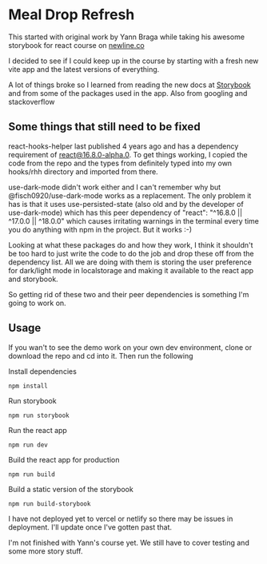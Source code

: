 # Meal Drop Refresh

This started with original work by Yann Braga while taking his awesome storybook for react course on [newline.co](https://www.newline.co/courses/storybook-for-react-apps/course-introduction)

I decided to see if I could keep up in the course by starting with a fresh new vite app and the latest versions of everything.

A lot of things broke so I learned from reading the new docs at [Storybook](https://storybook.js.org/docs/react/get-started/install) and from some of the packages used in the app. Also from googling and stackoverflow

## Some things that still need to be fixed

react-hooks-helper last published 4 years ago and has a dependency requirement of react@16.8.0-alpha.0. To get things working, I copied the code from the repo and the types from definitely typed into my own hooks/rhh directory and imported from there.

use-dark-mode didn't work either and I can't remember why but @fisch0920/use-dark-mode works as a replacement. The only problem it has is that it uses use-persisted-state (also old and by the developer of use-dark-mode) which has this peer dependency of "react": "^16.8.0 || ^17.0.0 || ^18.0.0" which causes irritating warnings in the terminal every time you do anything with npm in the project. But it works :-)

Looking at what these packages do and how they work, I think it shouldn't be too hard to just write the code to do the job and drop these off from the dependency list. All we are doing with them is storing the user preference for dark/light mode in localstorage and making it available to the react app and storybook.

So getting rid of these two and their peer dependencies is something I'm going to work on.

## Usage

If you wan't to see the demo work on your own dev environment, clone or download the repo and cd into it. Then run the following

Install dependencies

```
npm install
```

Run storybook

```
npm run storybook
```

Run the react app

```
npm run dev
```

Build the react app for production

```
npm run build
```

Build a static version of the storybook

```
npm run build-storybook
```

I have not deployed yet to vercel or netlify so there may be issues in deployment. I'll update once I've gotten past that.

I'm not finished with Yann's course yet. We still have to cover testing and some more story stuff.
